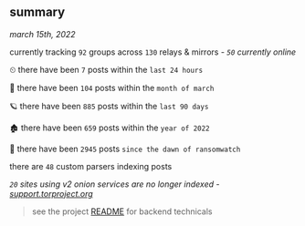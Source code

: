 
## summary
_march 15th, 2022_

currently tracking `92` groups across `130` relays & mirrors - _`50` currently online_

⏲ there have been `7` posts within the `last 24 hours`

🦈 there have been `104` posts within the `month of march`

🪐 there have been `885` posts within the `last 90 days`

🏚 there have been `659` posts within the `year of 2022`

🦕 there have been `2945` posts `since the dawn of ransomwatch`

there are `48` custom parsers indexing posts

_`20` sites using v2 onion services are no longer indexed - [support.torproject.org](https://support.torproject.org/onionservices/v2-deprecation/)_

> see the project [README](https://github.com/thetanz/ransomwatch#ransomwatch--) for backend technicals
